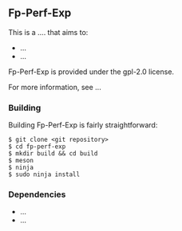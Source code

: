 Fp-Perf-Exp
------------------------------------------------------------------------

This is a .... that aims to:

 * ...
 * ...

Fp-Perf-Exp is provided under the gpl-2.0 license.

For more information, see ...

### Building

Building Fp-Perf-Exp is fairly straightforward:

    $ git clone <git repository>
    $ cd fp-perf-exp
    $ mkdir build && cd build
    $ meson
    $ ninja
    $ sudo ninja install

### Dependencies

 * ...
 * ...

